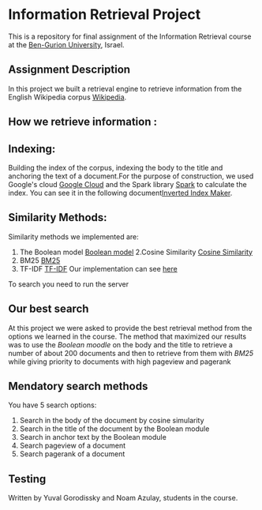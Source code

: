 # Information Retrieval Project
This is a repository for final assignment of the Information Retrieval course at the [Ben-Gurion University](https://in.bgu.ac.il/), Israel.

## Assignment Description
In this project we built a retrieval engine to retrieve information from the English Wikipedia corpus [Wikipedia](https://www.wikipedia.org/).

## How we retrieve information :

## Indexing:
Building the index of the corpus, indexing the body to the title and anchoring the text of a document.For the purpose of construction, we used Google's cloud [Google Cloud](https://cloud.google.com/) and the Spark library [Spark](https://spark.apache.org/docs/latest/rdd-programming-guide.html) to calculate the index. You can see it in the following document[Inverted Index Maker](inverted_indexes_maker/).

## Similarity Methods:
Similarity methods we implemented are:
1. The Boolean model [Boolean model](https://en.wikipedia.org/wiki/Boolean_model_of_information_retrieval#:~:text=The%20BIR%20is%20based%20on,documents%20contain%20the%20query%20terms.)
2.Cosine Similarity [Cosine Similarity](https://en.wikipedia.org/wiki/Cosine_similarity)
3. BM25 [BM25](https://en.wikipedia.org/wiki/Okapi_BM25)
4. TF-IDF [TF-IDF](https://en.wikipedia.org/wiki/Tf%E2%80%93idf)
Our implementation can see [here](functions.py)


To search you need to run the server
## Our best search
At this project we were asked to provide the best retrieval method from the options we learned in the course.
The method that maximized our results was to use the *Boolean moodle* on the body and the title to retrieve a number of about 200 documents and then to retrieve from them with *BM25* while giving priority to documents with high pageview and pagerank


## Mendatory search methods
You have 5 search options:
1. Search in the body of the document by cosine simularity
2. Search in the title of the document by the Boolean module
3. Search in anchor text by the Boolean module
4. Search pageview of a document
5. Search pagerank of a document

## Testing







Written by Yuval Gorodissky and Noam Azulay, students in the course.

